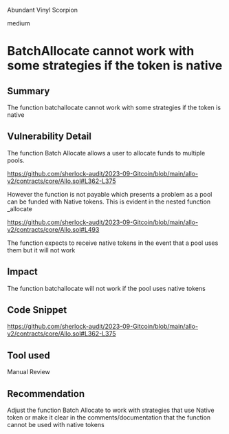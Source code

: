 Abundant Vinyl Scorpion

medium

# BatchAllocate cannot work with some strategies if the token is native
## Summary

The function batchallocate cannot work with some strategies if the token is native 

## Vulnerability Detail

The function Batch Allocate allows a user to allocate funds to multiple pools.

https://github.com/sherlock-audit/2023-09-Gitcoin/blob/main/allo-v2/contracts/core/Allo.sol#L362-L375

 However the function is not payable which presents a problem as a pool can be funded with Native tokens. This is evident in the nested function _allocate 

https://github.com/sherlock-audit/2023-09-Gitcoin/blob/main/allo-v2/contracts/core/Allo.sol#L493

The function expects to receive native tokens in the event that a pool uses them but it will not work 


## Impact

The function batchallocate will not work if the pool uses native tokens 

## Code Snippet

https://github.com/sherlock-audit/2023-09-Gitcoin/blob/main/allo-v2/contracts/core/Allo.sol#L362-L375

## Tool used

Manual Review

## Recommendation

Adjust the function Batch Allocate to work with strategies that use Native token or make it clear in the comments/documentation that the function cannot be used with native tokens

